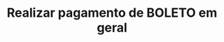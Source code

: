 ---
title: Realizar pagamento de BOLETO em geral
api:
  file: readme-hml-corebank.json
  operationId: post_v1-payment-bankslip
hidden: false
---